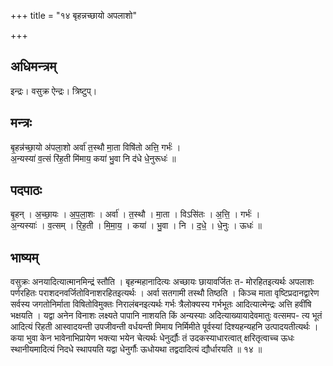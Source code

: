 +++
title = "१४ बृहन्नच्छायो अपलाशो"

+++
## अधिमन्त्रम्
इन्द्रः। वसुक्र ऐन्द्रः। त्रिष्टुप्।

## मन्त्रः
बृ॒हन्न॑च्छा॒यो अ॑पला॒शो अर्वा॑ त॒स्थौ मा॒ता विषि॑तो अत्ति॒ गर्भः॑ ।  
अ॒न्यस्या॑ व॒त्सं रि॑ह॒ती मि॑माय॒ कया॑ भु॒वा नि द॑धे धे॒नुरूधः॑ ॥

## पदपाठः
बृ॒हन् । अ॒च्छा॒यः । अ॒प॒ला॒शः । अर्वा॑ । त॒स्थौ । मा॒ता । विऽसि॑तः । अ॒त्ति॒ । गर्भः॑ ।  
अ॒न्यस्याः॑ । व॒त्सम् । रि॒ह॒ती । मि॒मा॒य॒ । कया॑ । भु॒वा । नि । द॒धे॒ । धे॒नुः । ऊधः॑ ॥

## भाष्यम्
वसुक्रः अनयादित्यात्मानमिन्द्रं स्तौति । बृहन्महानादित्यः अच्छायः छायावर्जितः त- मोरहितइत्यर्थः अपलाशः पर्णरहितः पराशदनवर्जितोविनाशरहितइत्यर्थः । अर्वा सतगामी तस्थौ तिष्ठति । किञ्च माता वृष्टिप्रदानद्वारेण सर्वस्य जगतोनिर्माता विषितोविमुक्तः निरालंबनइत्यर्थः गर्भः त्रैलोक्यस्य गर्भभूतः आदित्यात्मेन्द्रः अत्ति हवींषि भक्षयति । यद्वा अनेन विनाशः लक्ष्यते पापानि नाशयति किं अन्यस्याः अदित्याख्यायादेवमातुः वत्समप- त्य भूतं आदित्यं रिहती आस्वादयन्ती उपजीवन्ती वर्धयन्ती मिमाय निर्मिमीते पूर्वस्यां दिश्यहन्यहनि उत्पादयतीत्यर्थः । कया भुवा केन भावेनाभिप्रायेण भक्त्या भयेन चेत्यर्थः धेनुर्द्यौः तं उदकस्याधारत्वात् क्षरितृत्वाच्च ऊधः स्थानीयमादित्यं निदधे स्थापयति यद्वा धेनुर्गौः ऊधोयथा तद्वदादित्यं द्यौर्धारयति ॥ १४ ॥